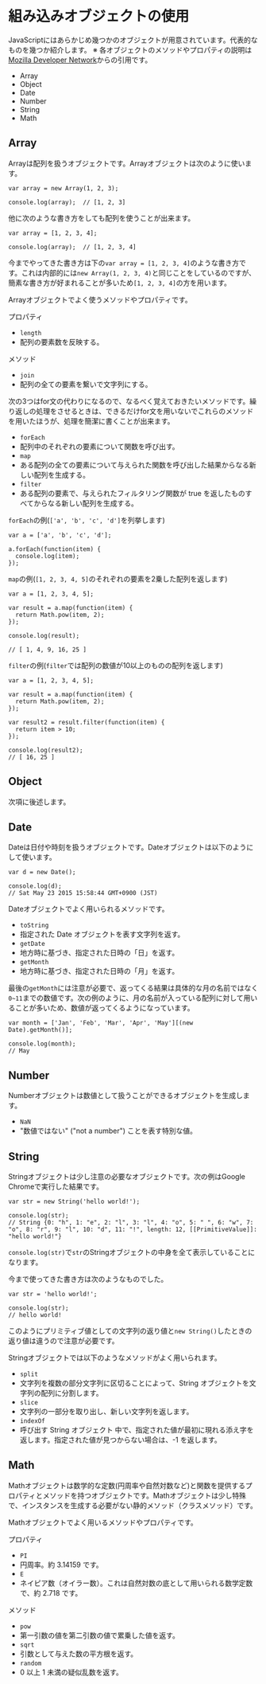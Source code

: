 # 組み込みオブジェクトの使用
JavaScriptにはあらかじめ幾つかのオブジェクトが用意されています。代表的なものを幾つか紹介します。
※ 各オブジェクトのメソッドやプロパティの説明は[Mozilla Developer Network](https://developer.mozilla.org/ja/)からの引用です。	

* Array
* Object
* Date
* Number
* String
* Math

## Array
Arrayは配列を扱うオブジェクトです。Arrayオブジェクトは次のように使います。

```
var array = new Array(1, 2, 3);

console.log(array);  // [1, 2, 3]
```
他に次のような書き方をしても配列を使うことが出来ます。

```
var array = [1, 2, 3, 4];

console.log(array);  // [1, 2, 3, 4]
```

今までやってきた書き方は下の`var array = [1, 2, 3, 4]`のような書き方です。これは内部的には`new Array(1, 2, 3, 4)`と同じことをしているのですが、簡素な書き方が好まれることが多いため`[1, 2, 3, 4]`の方を用います。

Arrayオブジェクトでよく使うメソッドやプロパティです。

プロパティ

 * `length`
  * 配列の要素数を反映する。

メソッド

 * `join`
  * 配列の全ての要素を繋いで文字列にする。

次の3つはfor文の代わりになるので、なるべく覚えておきたいメソッドです。繰り返しの処理をさせるときは、できるだけfor文を用いないでこれらのメソッドを用いたほうが、処理を簡潔に書くことが出来ます。
 
 * `forEach` 
  * 配列中のそれぞれの要素について関数を呼び出す。
 * `map`
  * ある配列の全ての要素について与えられた関数を呼び出した結果からなる新しい配列を生成する。
 * `filter`
  * ある配列の要素で、与えられたフィルタリング関数が true を返したものすべてからなる新しい配列を生成する。

`forEach`の例(`['a', 'b', 'c', 'd']`を列挙します)

```
var a = ['a', 'b', 'c', 'd'];

a.forEach(function(item) {
  console.log(item);
});
```

`map`の例(`[1, 2, 3, 4, 5]`のそれぞれの要素を2乗した配列を返します)

```
var a = [1, 2, 3, 4, 5];

var result = a.map(function(item) {
  return Math.pow(item, 2);
});

console.log(result);

// [ 1, 4, 9, 16, 25 ]
```

`filter`の例(`filter`では配列の数値が10以上のものの配列を返します)

```
var a = [1, 2, 3, 4, 5];

var result = a.map(function(item) {
  return Math.pow(item, 2);
});

var result2 = result.filter(function(item) {
  return item > 10;
});

console.log(result2);
// [ 16, 25 ]
```

## Object
次項に後述します。

## Date
Dateは日付や時刻を扱うオブジェクトです。Dateオブジェクトは以下のようにして使います。

```
var d = new Date();

console.log(d);
// Sat May 23 2015 15:58:44 GMT+0900 (JST)
```

Dateオブジェクトでよく用いられるメソッドです。

 * `toString`
  * 指定された Date オブジェクトを表す文字列を返す。
 * `getDate`
  * 地方時に基づき、指定された日時の「日」を返す。
 * `getMonth`
  * 地方時に基づき、指定された日時の「月」を返す。

最後の`getMonth`には注意が必要で、返ってくる結果は具体的な月の名前ではなく`0~11`までの数値です。次の例のように、月の名前が入っている配列に対して用いることが多いため、数値が返ってくるようになっています。

```
var month = ['Jan', 'Feb', 'Mar', 'Apr', 'May'][(new Date).getMonth()];

console.log(month);
// May
```

## Number
Numberオブジェクトは数値として扱うことができるオブジェクトを生成します。

 * `NaN`
  * "数値ではない" ("not a number") ことを表す特別な値。

## String
Stringオブジェクトは少し注意の必要なオブジェクトです。次の例はGoogle Chromeで実行した結果です。

```
var str = new String('hello world!');

console.log(str);
// String {0: "h", 1: "e", 2: "l", 3: "l", 4: "o", 5: " ", 6: "w", 7: "o", 8: "r", 9: "l", 10: "d", 11: "!", length: 12, [[PrimitiveValue]]: "hello world!"}
```

`console.log(str)`で`str`のStringオブジェクトの中身を全て表示していることになります。

今まで使ってきた書き方は次のようなものでした。

```
var str = 'hello world!';

console.log(str);
// hello world!
```

このようにプリミティブ値としての文字列の返り値と`new String()`したときの返り値は違うので注意が必要です。

Stringオブジェクトでは以下のようなメソッドがよく用いられます。

 * `split`
  * 文字列を複数の部分文字列に区切ることによって、String オブジェクトを文字列の配列に分割します。
 * `slice`
  * 文字列の一部分を取り出し、新しい文字列を返します。
 * `indexOf`
  * 呼び出す String オブジェクト 中で、指定された値が最初に現れる添え字を返します。指定された値が見つからない場合は、-1 を返します。

## Math
Mathオブジェクトは数学的な定数(円周率や自然対数など)と関数を提供するプロパティとメソッドを持つオブジェクトです。Mathオブジェクトは少し特殊で、インスタンスを生成する必要がない静的メソッド（クラスメソッド）です。

Mathオブジェクトでよく用いるメソッドやプロパティです。

プロパティ

 * `PI`
  * 円周率。約 3.14159 です。
 * `E`
  * ネイピア数（オイラー数）。これは自然対数の底として用いられる数学定数で、約 2.718 です。

メソッド
 
 * `pow`
  * 第一引数の値を第二引数の値で累乗した値を返す。
 * `sqrt`
  * 引数として与えた数の平方根を返す。
 * `random`
  * 0 以上 1 未満の疑似乱数を返す。
